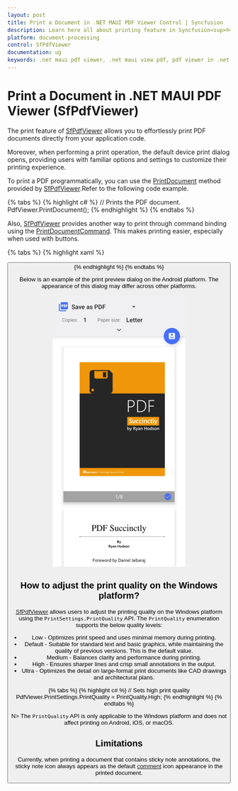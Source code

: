 ```yaml
---
layout: post
title: Print a Document in .NET MAUI PDF Viewer Control | Syncfusion
description: Learn here all about printing feature in Syncfusion<sup>®</sup> .NET MAUI PDF Viewer (SfPdfViewer) control and more.
platform: document-processing
control: SfPdfViewer
documentation: ug
keywords: .net maui pdf viewer, .net maui view pdf, pdf viewer in .net maui, .net maui open pdf, maui pdf viewer, maui pdf view
---
```


# Print a Document in .NET MAUI PDF Viewer (SfPdfViewer)

The print feature of [SfPdfViewer](https://help.syncfusion.com/cr/maui/Syncfusion.Maui.PdfViewer.SfPdfViewer.html) allows you to effortlessly print PDF documents directly from your application code.

Moreover, when performing a print operation, the default device print dialog opens, providing users with familiar options and settings to customize their printing experience.

To print a PDF programmatically, you can use the [PrintDocument](https://help.syncfusion.com/cr/maui/Syncfusion.Maui.PdfViewer.SfPdfViewer.html#Syncfusion_Maui_PdfViewer_SfPdfViewer_PrintDocument) method provided by [SfPdfViewer](https://help.syncfusion.com/cr/maui/Syncfusion.Maui.PdfViewer.SfPdfViewer.html).Refer to the following code example.

{% tabs %}
{% highlight c# %}
// Prints the PDF document.
PdfViewer.PrintDocument();
{% endhighlight %}
{% endtabs %}

Also, [SfPdfViewer](https://help.syncfusion.com/cr/maui/Syncfusion.Maui.PdfViewer.SfPdfViewer.html) provides another way to print through command binding using the [PrintDocumentCommand](https://help.syncfusion.com/cr/maui/Syncfusion.Maui.PdfViewer.SfPdfViewer.html#Syncfusion_Maui_PdfViewer_SfPdfViewer_PrintDocumentCommand). This makes printing easier, especially when used with buttons.

{% tabs %}
{% highlight xaml %}
<!-- Prints the PDF document. -->
<Button Text="Print" Command="{Binding Source={x:Reference PdfViewer},Path=PrintDocumentCommand}"/>
{% endhighlight %} 
{% endtabs %}

Below is an example of the print preview dialog on the Android platform. The appearance of this dialog may differ across other platforms.

![Printing PDF Files in .NET MAUI PDF Viewer](Images/Print/print.png)

## How to adjust the print quality on the Windows platform?

[SfPdfViewer](https://help.syncfusion.com/cr/maui/Syncfusion.Maui.PdfViewer.SfPdfViewer.html) allows users to adjust the printing quality on the Windows platform using the  `PrintSettings.PrintQuality` API. The `PrintQuality` enumeration supports the below quality levels:
* Low - Optimizes print speed and uses minimal memory during printing.
* Default - Suitable for standard text and basic graphics, while maintaining the quality of previous versions. This is the default value.
* Medium - Balances clarity and performance during printing.
* High - Ensures sharper lines and crisp small annotations in the output.
* Ultra - Optimizes the detail on large-format print documents like CAD drawings and architectural plans.

{% tabs %}
{% highlight c# %}
// Sets high print quality
PdfViewer.PrintSettings.PrintQuality = PrintQuality.High;
{% endhighlight %}
{% endtabs %}

N> The `PrintQuality` API is only applicable to the Windows platform and does not affect printing on Android, iOS, or macOS.

## Limitations

Currently, when printing a document that contains sticky note annotations, the sticky note icon always appears as the default [comment](https://help.syncfusion.com/cr/maui/Syncfusion.Maui.PdfViewer.StickyNoteIcon.html#Syncfusion_Maui_PdfViewer_StickyNoteIcon_Comment) icon appearance in the printed document.
